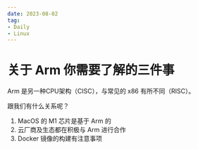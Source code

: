 ```yaml
---
date: 2023-08-02
tag:
- Daily
- Linux
---
```

# 关于 Arm 你需要了解的三件事

Arm 是另一种CPU架构（CISC），与常见的 x86 有所不同（RISC）。

跟我们有什么关系呢？
1. MacOS 的 M1 芯片是基于 Arm 的
2. 云厂商及生态都在积极与 Arm 进行合作
3. Docker 镜像的构建有注意事项

<BiliBili bvid="BV1Eu4y1m75X" />
